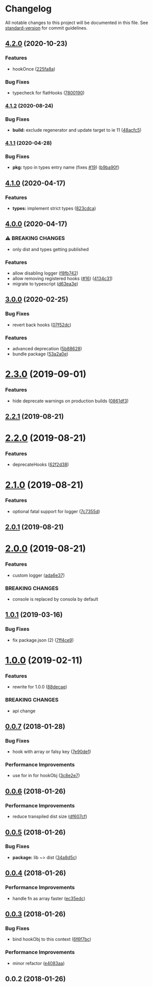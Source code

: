# Changelog

All notable changes to this project will be documented in this file. See [standard-version](https://github.com/conventional-changelog/standard-version) for commit guidelines.

## [4.2.0](https://github.com/nuxt-contrib/hookable/compare/v4.1.2...v4.2.0) (2020-10-23)


### Features

* hookOnce ([225fa8a](https://github.com/nuxt-contrib/hookable/commit/225fa8af85e1a504916c357f57b047143b6bc5ab))


### Bug Fixes

* typecheck for flatHooks ([7800190](https://github.com/nuxt-contrib/hookable/commit/7800190feb82134be5dd089ca184a18a6644da19))

### [4.1.2](https://github.com/nuxt-contrib/hookable/compare/v4.1.1...v4.1.2) (2020-08-24)


### Bug Fixes

* **build:** exclude regenerator and update target to ie 11 ([48acfc5](https://github.com/nuxt-contrib/hookable/commit/48acfc5c0a4b0fb8edc6e9790b37ad336c966215))

### [4.1.1](https://github.com/nuxt-contrib/hookable/compare/v4.1.0...v4.1.1) (2020-04-28)


### Bug Fixes

* **pkg:** typo in types entry name (fixes [#19](https://github.com/nuxt-contrib/hookable/issues/19)) ([b9ba90f](https://github.com/nuxt-contrib/hookable/commit/b9ba90fbc725097e41c430d7df4205985c2faaec))

## [4.1.0](https://github.com/nuxt-contrib/hookable/compare/v4.0.0...v4.1.0) (2020-04-17)


### Features

* **types:** implement strict types ([823cdca](https://github.com/nuxt-contrib/hookable/commit/823cdcac728d189b802f75faa9a361ac5ea4883d))

## [4.0.0](https://github.com/nuxt-contrib/hookable/compare/v3.0.0...v4.0.0) (2020-04-17)


### ⚠ BREAKING CHANGES

* only dist and types getting published

### Features

* allow disabling logger ([f8fb742](https://github.com/nuxt-contrib/hookable/commit/f8fb74224f1277ec7f7d5a37bd312af7514fc962))
* allow removing registered hooks ([#16](https://github.com/nuxt-contrib/hookable/issues/16)) ([4134c31](https://github.com/nuxt-contrib/hookable/commit/4134c31c44256cc82cac3a7a3610ece9252431dc))
* migrate to typescript ([d63ea3e](https://github.com/nuxt-contrib/hookable/commit/d63ea3e408ebea74ea3855af0c6e51880ebf9cac))

## [3.0.0](https://github.com/nuxt-contrib/hookable/compare/v2.3.0...v3.0.0) (2020-02-25)


### Bug Fixes

* revert back hooks ([07f52dc](https://github.com/nuxt-contrib/hookable/commit/07f52dc))


### Features

* advanced deprecation ([5b88628](https://github.com/nuxt-contrib/hookable/commit/5b88628))
* bundle package ([53a2a0e](https://github.com/nuxt-contrib/hookable/commit/53a2a0e))

# [2.3.0](https://github.com/nuxt-contrib/hookable/compare/v2.2.1...v2.3.0) (2019-09-01)


### Features

* hide deprecate warnings on production builds ([0861df3](https://github.com/nuxt-contrib/hookable/commit/0861df3))



## [2.2.1](https://github.com/nuxt-contrib/hookable/compare/v2.2.0...v2.2.1) (2019-08-21)



# [2.2.0](https://github.com/nuxt-contrib/hookable/compare/v2.1.0...v2.2.0) (2019-08-21)


### Features

* deprecateHooks ([62f2d38](https://github.com/nuxt-contrib/hookable/commit/62f2d38))



# [2.1.0](https://github.com/nuxt-contrib/hookable/compare/v2.0.1...v2.1.0) (2019-08-21)


### Features

* optional fatal support for logger ([7c7355d](https://github.com/nuxt-contrib/hookable/commit/7c7355d))



## [2.0.1](https://github.com/nuxt-contrib/hookable/compare/v2.0.0...v2.0.1) (2019-08-21)



# [2.0.0](https://github.com/nuxt-contrib/hookable/compare/v1.0.1...v2.0.0) (2019-08-21)


### Features

* custom logger ([ada6e37](https://github.com/nuxt-contrib/hookable/commit/ada6e37))


### BREAKING CHANGES

* console is replaced by consola by default



## [1.0.1](https://github.com/nuxt-contrib/hookable/compare/v1.0.0...v1.0.1) (2019-03-16)


### Bug Fixes

* fix package.json (2) ([7ff4ce9](https://github.com/nuxt-contrib/hookable/commit/7ff4ce9))



<a name="1.0.0"></a>
# [1.0.0](https://github.com/nuxt-contrib/hookable/compare/v0.0.7...v1.0.0) (2019-02-11)


### Features

* rewrite for 1.0.0 ([88decae](https://github.com/nuxt-contrib/hookable/commit/88decae))


### BREAKING CHANGES

* api change



<a name="0.0.7"></a>
## [0.0.7](https://github.com/pi0/hookable/compare/v0.0.6...v0.0.7) (2018-01-28)


### Bug Fixes

* hook with array or falsy key ([7e90de1](https://github.com/pi0/hookable/commit/7e90de1))


### Performance Improvements

* use for in for hookObj ([3c8e2e7](https://github.com/pi0/hookable/commit/3c8e2e7))



<a name="0.0.6"></a>
## [0.0.6](https://github.com/pi0/hookable/compare/v0.0.5...v0.0.6) (2018-01-26)


### Performance Improvements

* reduce transpiled dist size ([df607cf](https://github.com/pi0/hookable/commit/df607cf))



<a name="0.0.5"></a>
## [0.0.5](https://github.com/pi0/hookable/compare/v0.0.4...v0.0.5) (2018-01-26)


### Bug Fixes

* **package:** lib ~> dist ([34a8d5c](https://github.com/pi0/hookable/commit/34a8d5c))



<a name="0.0.4"></a>
## [0.0.4](https://github.com/pi0/hookable/compare/v0.0.3...v0.0.4) (2018-01-26)


### Performance Improvements

* handle fn as array faster ([ec35edc](https://github.com/pi0/hookable/commit/ec35edc))



<a name="0.0.3"></a>
## [0.0.3](https://github.com/pi0/hookable/compare/v0.0.2...v0.0.3) (2018-01-26)


### Bug Fixes

* bind hookObj to this context ([6f6f7bc](https://github.com/pi0/hookable/commit/6f6f7bc))


### Performance Improvements

* minor refactor ([e4083aa](https://github.com/pi0/hookable/commit/e4083aa))



<a name="0.0.2"></a>
## 0.0.2 (2018-01-26)
